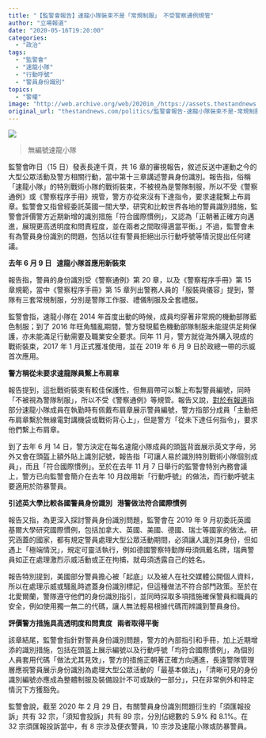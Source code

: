 ```yaml
---
title: "【監警會報告】速龍小隊裝束不是「常規制服」　不受警察通例規管"
author: "立場報道"
date: "2020-05-16T19:20:00"
categories:
  - "政治"
tags:
  - "監警會"
  - "速龍小隊"
  - "行動呼號"
  - "警員身份識別"
topics:
  - "警權"
image: "http://web.archive.org/web/2020im_/https://assets.thestandnews.com/media/photos/64317909_10161700073135265_1260312372954791936_o_yAZ48.png"
original_url: "thestandnews.com/politics/監警會報告-速龍小隊裝束不是-常規制服-不受警察通例規管"
---
```

![](http://web.archive.org/web/2020im_/https://assets.thestandnews.com/media/photos/64317909_10161700073135265_1260312372954791936_o_yAZ48.png)
> 無編號速龍小隊

監警會昨日（15 日）發表長達千頁，共 16 章的審視報告，敘述反送中運動之今的大型公眾活動及警方相關行動，當中第十三章講述警員身份識別。報告指，俗稱「速龍小隊」的特別戰術小隊的戰術裝束，不被視為是警隊制服，所以不受《警察通例》或《警察程序手冊》規管，警方亦從來沒有下達指令，要求速龍繫上布肩章。監警會又指曾經委託英國一間大學，研究和比較世界各地的警員識別措施，監警會評價警方近期新增的識別措施「符合國際慣例」，又認為「正朝著正確方向邁進，展現更高透明度和問責程度，並在兩者之間取得適當平衡。」不過，監警會未有為警員身份識別的問題，包括以往有警員拒絕出示行動呼號等情況提出任何建議。

**去年 6 月 9 日   速龍小隊首應用新裝束**

報告指，警員的身份識別受《警察通例》第 20 章，以及《警察程序手冊》第 15 章規範，當中《警察程序手冊》第 15 章列出警務人員的「服裝與儀容」提到，警隊有三套常規制服，分別是警隊工作服、禮儀制服及全套禮服。

監警會指，速龍小隊在 2014 年首度出動的時候，成員均穿著非常規的機動部隊藍色制服；到了 2016 年旺角騷亂期間，警方發現藍色機動部隊制服未能提供足夠保護，亦未能滿足行動需要及職業安全要求。同年 11 月，警方就從海外購入現成的戰術裝束，2017 年 1 月正式獲准使用，並在 2019 年 6 月 9 日於政總一帶的示威首次應用。

**警方稱從未要求速龍隊員繫上布肩章**

報告提到，這批戰術裝束有較佳保護性，但無肩帶可以繫上布製警員編號，同時「不被視為警隊制服」，所以不受《警察通例》等規管。報告又說，[對於有報道](http://web.archive.org/web/20211229132421/https://hk.news.appledaily.com/local/daily/article/20190621/20709687)指部分速龍小隊成員在執勤時有佩戴布肩章展示警員編號，警方指部分成員「主動把布肩章繫於無線電對講機袋或戰術背心上」，但是警方「從未下達任何指令」，要求他們繫上布肩章。

到了去年 6 月 14 日，警方決定在每名速龍小隊成員的頭盔背面展示英文字母，另外又會在頭盔上額外貼上識別記號，報告指「可讓人易於識別特別戰術小隊個別成員」，而且「符合國際慣例」。至於在去年 11 月 7 日舉行的監警會特別內務會議上，警方已向監警會簡介在去年 10 月啟用新「行動呼號」的做法，而行動呼號主要適用於防暴警員。

**引述英大學比較各國警員身份識別   港警做法符合國際慣例**

報告又指，為更深入探討警員身份識別問題，監警會在 2019 年 9 月初委託英國基爾大學研究國際慣例，包括加拿大、英國、美國、德國、瑞士等國家的做法。研究涵蓋的國家，都有規定警員處理大型公眾活動期間，必須讓人識別其身份，但如遇上「極端情況」，規定可靈活執行，例如德國警察特勤隊毋須佩戴名牌，瑞典警員如正在處理激烈示威活動或正在拘捕，就毋須透露自己的姓名。

報告特別提到，美國部分警員擔心被「起底」以及被人在社交媒體公開個人資料，所以在處理示威或騷亂時遮蓋身份識別標記，但這種做法不符合部門政策。至於在北愛爾蘭，警隊遵守他們的身份識別指引，並同時採取多項措施確保警員和職員的安全，例如使用獨一無二的代碼，讓人無法輕易根據代碼而辨識到警員身份。

**評價警方措施具高透明度和問責度   兩者取得平衡**

該章結尾，監警會指針對警員身份識別問題，警方的內部指引和手冊，加上近期增添的識別措施，包括在頭盔上展示編號以及行動呼號「均符合國際慣例」，為個別人員套用代碼「做法尤其見效」，警方的措施正朝著正確方向邁進，長遠警隊管理層應視警員展示身份識別為處理大型公眾活動的「最基本做法」，「清晰可見的身份識別編號亦應成為整體制服及裝備設計不可或缺的一部分」，只在非常例外和特定情況下方獲豁免。

監警會說，截至 2020 年 2 月 29 日，有關警員身份識別問題衍生的「須匯報投訴」共有 32 宗，「須知會投訴」共有 89 宗，分別佔總數的 5.9% 和 8.1%。在 32 宗須匯報投訴當中，有 8 宗涉及便衣警員，10 宗涉及速龍小隊或防暴警員。